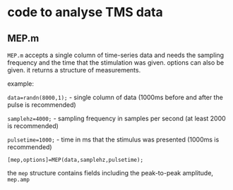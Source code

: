 # code to analyse TMS data

## MEP.m
<code>MEP.m</code> accepts a single column of time-series data and needs the sampling frequency and the time that the stimulation was given. options can also be given. it returns a structure of measurements.

example:

<code>data=randn(8000,1);</code> - single column of data (1000ms before and after the pulse is recommended)

<code>samplehz=4000;</code> - sampling frequency in samples per second (at least 2000 is recommended)

<code>pulsetime=1000;</code> - time in ms that the stimulus was presented (1000ms is recommended)

<code>[mep,options]=MEP(data,samplehz,pulsetime);</code>

the <code>mep</code> structure contains fields including the peak-to-peak amplitude, <code>mep.amp</code>
